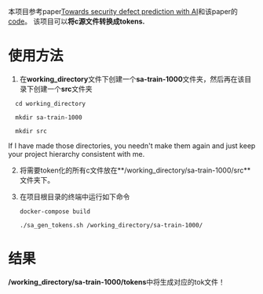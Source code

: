 本项目参考paper[Towards security defect prediction with AI](https://arxiv.org/pdf/1808.09897.pdfv)和该paper的[code](https://github.com/cmu-sei/sa-bAbI)。 该项目可以**将c源文件转换成tokens.**

# 使用方法


1. 在**working_directory**文件下创建一个**sa-train-1000**文件夹，然后再在该目录下创建一个**src**文件夹
  
```shell
  cd working_directory
```

```shell
  mkdir sa-train-1000
```

```shell
  mkdir src
```

If I have made those directories, you needn't make them again and just keep
your project hierarchy consistent with me.

2. 将需要token化的所有c文件放在**/working_directory/sa-train-1000/src**文件夹下。
  
3. 在项目根目录的终端中运行如下命令

   ```shell
   docker-compose build
   ```

   ```shell
   ./sa_gen_tokens.sh /working_directory/sa-train-1000/
   ```

# 结果

**/working_directory/sa-train-1000/tokens**中将生成对应的tok文件！